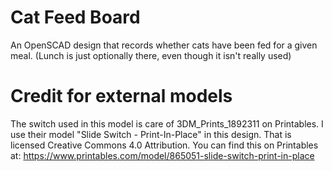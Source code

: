 # Cat Feed Board

An OpenSCAD design that records whether cats have been fed for a given meal.
(Lunch is just optionally there, even though it isn't really used)

# Credit for external models

The switch used in this model is care of 3DM_Prints_1892311 on Printables.
I use their model "Slide Switch - Print-In-Place" in this design.
That is licensed Creative Commons 4.0 Attribution.
You can find this on Printables at:
https://www.printables.com/model/865051-slide-switch-print-in-place
